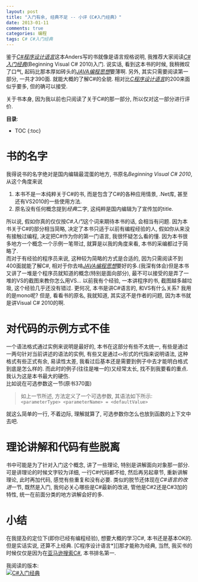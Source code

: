 ```yaml
---
layout: post
title: "入门有余, 经典不足 -- 小评《C#入门经典》"
date: 2013-01-11
comments: true
categories: 编程
tags: C# C#入门经典
---
```

 
鉴于[*C#程序设计语言*][]这本Anders写的书就像是语言规格说明, 我推荐大家阅读[*C#入门经典*][](Beginning Visual C# 2010)入门.  说实话, 看到这本书的时候, 我稍微叹了口气, 起码比那本厚如砖头的[*JAVA编程思想*][]要薄啊.  另外, 其实只需要阅读第一部分, 一共才390面.  就能大概的了解C#的全貌.  相对比[*C程序设计语言*]的200来面似乎要多, 但的确可以接受. 

关于书本身, 因为我以前也只阅读了关于C#的那一部分, 所以仅对这一部分进行评价.  
<!-- more -->

**目录**:

* TOC
{:toc}


# 书的名字
我得说书的名字绝对是国内编辑最混蛋的地方, 书原名*Beginning Visual C# 2010*, 从这个角度来说

1. 本书不是一本纯粹关于C#的书, 而是包含了C#的各种应用情景, .Net库, 甚至还有VS2010的一些使用方法.
2. 原名没有任何概念提到*经典*二字, 这纯粹是国内编辑为了宣传加的title.

所以说, 假如你真的仅仅按*C#入门*这个词来期待本书的话, 会相当有问题.  因为本书关于C#的部分相当简略, 决定了本书只适于以前有编程经验的人, 假如你从来没有接触过编程, 决定把C#作为你的第一门语言, 我很怀疑怎么看的懂.  因为本书很多地方一个概念一个示例一笔带过, 就算是以我的角度来看, 本书的采编都过于简略了.  
而对于有经验的程序员来说, 这种较为简略的方式是合适的, 因为只需阅读不到400面就能了解C#, 相对于你去啃[*JAVA编程思想*][]要好的多.(我深有体会)但是本书又讲了一堆是个程序员就知道的概念(特别是面向部分), 最不可以接受的是弄了一堆的VS的截图来教你怎么用VS... 以前我有个经验, 一本讲程序的书, 截图越多越垃圾, 这个经验几乎还没有错过.  更何况, 本书是讲C#语言的, 和VS有什么关系? 我用的是mono呢?  但是, 看看书的原名, 我就知道, 其实这不是作者的问题, 因为本书就是讲Visual C# 2010的啊.  

# 对代码的示例方式不佳
一个语法格式通过实例来说明是最好的, 本书在这部分有些不太统一, 有些是通过一两句针对当前讲述的语法的实例,  有些又是通过`<>`形式的代指来说明语法, 这种格式有些正式有余, 易读性太差, 我看过后基本还是需要到例子中去才能明白格式到底是怎么样的.  而此时的例子(往往是唯一的)又经常太长, 找不到我要看的重点.  我认为这是本书最大的硬伤.  
比如说在可选参数这一节(原书370面)

> 如上一节所述, 方法定义了一个可选参数, 其语法如下所示:
> `<parameterType> <parameterName> = <defaultValue>`

就这么简单的一行, 不着边际, 理解就算了, 可选参数你怎么也放到函数的上下文中去吧.

# 理论讲解和代码有些脱离
书中可能是为了针对入门这个概念, 讲了一些理论, 特别是讲解面向对象那一部分.  可是讲理论的时候文字较为详细, 一行C#代码都不给, 然后再另起章节, 重新讲解理论, 此时再加代码, 感觉有些重复和没有必要.  类似的脱节还体现在*C#语言的改进*一节, 既然是入门, 我何必关心哪些是C#最新的改进, 管他是C#2还是C#3加的特性, 统一在前面分类的地方讲解会好的多.

# 小结
在我提及的定位下(即你已经有编程经验), 想要大概的学习C#, 本书还是基本OK的.  但是实话实说, 还算不上经典.  [C程序设计语言*][]那才能称为经典, 当然, 我买书的时候仅仅是因为在[亚马逊搜索C#](http://www.amazon.cn/s/?_encoding=UTF8&camp=536&creative=3132&field-keywords=C%23&linkCode=ur2&tag=jtianlinsblog-23&url=search-alias%3Daps), 本书排名第一.  

我阅读的版本:  
[![C#入门经典](/public/images/2013/Beginning.Visual.C%23.2010.jpg)](http://www.amazon.cn/gp/product/B004EPZ43A/ref=as_li_ss_tl?ie=UTF8&camp=536&creative=3132&creativeASIN=B004EPZ43A&linkCode=as2&tag=jtianlinsblog-23)


[*C程序设计语言*]: http://www.amazon.cn/gp/product/B0011425T8/ref=as_li_ss_tl?ie=UTF8&tag=jtianlinsblog-23&linkCode=as2&camp=536&creative=3132&creativeASIN=B0011425T8
[*C#入门经典*]: http://www.amazon.cn/gp/product/B004EPZ43A/ref=as_li_ss_tl?ie=UTF8&camp=536&creative=3132&creativeASIN=B004EPZ43A&linkCode=as2&tag=jtianlinsblog-23
[*C#程序设计语言*]: http://www.amazon.cn/gp/product/B005FOV7IK/ref=as_li_ss_tl?ie=UTF8&tag=jtianlinsblog-23&linkCode=as2&camp=536&creative=3132&creativeASIN=B005FOV7IK 
[*JAVA编程思想*]: http://www.amazon.cn/gp/product/B0011F7WU4/ref=as_li_ss_tl?ie=UTF8&camp=536&creative=3132&creativeASIN=B0011F7WU4&linkCode=as2&tag=jtianlinsblog-23

